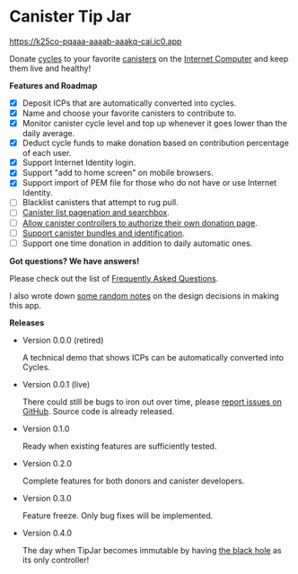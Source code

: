 # Canister Tip Jar

https://k25co-pqaaa-aaaab-aaakq-cai.ic0.app

Donate [cycles] to your favorite [canisters] on the [Internet Computer] and keep them live and healthy!


**Features and Roadmap**

- [x] Deposit ICPs that are automatically converted into cycles.
- [x] Name and choose your favorite canisters to contribute to.
- [x] Monitor canister cycle level and top up whenever it goes lower than the daily average.
- [x] Deduct cycle funds to make donation based on contribution percentage of each user.
- [x] Support Internet Identity login.
- [x] Support "add to home screen" on mobile browsers.
- [x] Support import of PEM file for those who do not have or use Internet Identity.
- [ ] Blacklist canisters that attempt to rug pull.
- [ ] [Canister list pagenation and searchbox](https://github.com/ninegua/tipjar/issues/3).
- [ ] [Allow canister controllers to authorize their own donation page](https://github.com/ninegua/tipjar/issues/2).
- [ ] [Support canister bundles and identification](https://github.com/ninegua/tipjar/issues/2).
- [ ] Support one time donation in addition to daily automatic ones.

**Got questions? We have answers!**

Please check out the list of [Frequently Asked Questions](FAQ.md).

I also wrote down [some random notes](NOTES.md) on the design decisions in making this app.

**Releases**

- Version 0.0.0 (retired)

  A technical demo that shows ICPs can be automatically converted into Cycles.

- Version 0.0.1 (live)

  There could still be bugs to iron out over time, please [report issues on GitHub](https://github.com/ninegua/tipjar/issues).
  Source code is already released.

- Version 0.1.0
 
  Ready when existing features are sufficiently tested.

- Version 0.2.0

  Complete features for both donors and canister developers.

- Version 0.3.0

  Feature freeze. Only bug fixes will be implemented.

- Version 0.4.0

  The day when TipJar becomes immutable by having [the black hole] as its only controller!

[cycles]: https://smartcontracts.org/docs/developers-guide/concepts/tokens-cycles.html
[the black hole]: https://github.com/ninegua/blackhole
[canisters]: https://sdk.dfinity.org/docs/developers-guide/concepts/canisters-code.html
[Internet Computer]: https://dashboard.internetcomputer.org

